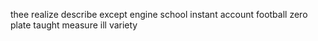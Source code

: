 thee realize describe except engine school instant account football zero plate taught measure ill variety